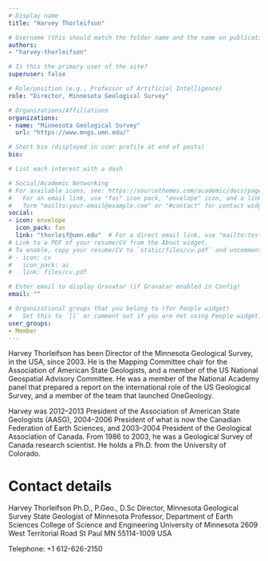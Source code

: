 ```yaml
---
# Display name
title: "Harvey Thorleifson"

# Username (this should match the folder name and the name on publications)
authors:
- "harvey-thorleifson"

# Is this the primary user of the site?
superuser: false

# Role/position (e.g., Professor of Artificial Intelligence)
role: "Director, Minnesota Geological Survey"

# Organizations/Affiliations
organizations:
- name: "Minnesota Geological Survey"
  url: "https://www.mngs.umn.edu/"

# Short bio (displayed in user profile at end of posts)
bio: 

# List each interest with a dash

# Social/Academic Networking
# For available icons, see: https://sourcethemes.com/academic/docs/page-builder/#icons
#   For an email link, use "fas" icon pack, "envelope" icon, and a link in the
#   form "mailto:your-email@example.com" or "#contact" for contact widget.
social:
- icon: envelope
  icon_pack: fas
  link: "thorleif@umn.edu"  # For a direct email link, use "mailto:test@example.org".
# Link to a PDF of your resume/CV from the About widget.
# To enable, copy your resume/CV to `static/files/cv.pdf` and uncomment the lines below.
# - icon: cv
#   icon_pack: ai
#   link: files/cv.pdf

# Enter email to display Gravatar (if Gravatar enabled in Config)
email: ""

# Organizational groups that you belong to (for People widget)
#   Set this to `[]` or comment out if you are not using People widget.
user_groups:
- Member
---
```

Harvey Thorleifson has been Director of the Minnesota Geological Survey, in the USA, since 2003. He is the Mapping Committee chair for the Association of American State Geologists, and a member of the US National Geospatial Advisory Committee. He was a member of the National Academy panel that prepared a report on the international role of the US Geological Survey, and a member of the team that launched OneGeology.

Harvey was 2012–2013 President of the Association of American State Geologists (AASG), 2004–2006 President of what is now the Canadian Federation of Earth Sciences, and 2003–2004 President of the Geological Association of Canada. From 1986 to 2003, he was a Geological Survey of Canada research scientist. He holds a Ph.D. from the University of Colorado.

Contact details
================

Harvey Thorleifson Ph.D., P.Geo., D.Sc
Director, Minnesota Geological Survey
State Geologist of Minnesota
Professor, Department of Earth Sciences
College of Science and Engineering
University of Minnesota
2609 West Territorial Road
St Paul MN 55114-1009
USA

Telephone: +1 612-626-2150